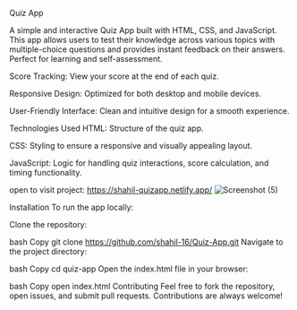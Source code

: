 Quiz App

A simple and interactive Quiz App built with HTML, CSS, and JavaScript. This app allows users to test their knowledge across various topics with multiple-choice questions and provides instant feedback on their answers. Perfect for learning and self-assessment.

Score Tracking: View your score at the end of each quiz.

Responsive Design: Optimized for both desktop and mobile devices.

User-Friendly Interface: Clean and intuitive design for a smooth experience.

Technologies Used HTML: Structure of the quiz app.

CSS: Styling to ensure a responsive and visually appealing layout.

JavaScript: Logic for handling quiz interactions, score calculation, and timing functionality.

open to visit project: https://shahil-quizapp.netlify.app/ 
![Screenshot (5)](https://github.com/user-attachments/assets/6c9bcfbf-ca95-47c4-9dc0-b9b20660b22d)


Installation To run the app locally:

Clone the repository:

bash Copy git clone https://github.com/shahil-16/Quiz-App.git Navigate to the project directory:

bash Copy cd quiz-app Open the index.html file in your browser:

bash Copy open index.html Contributing Feel free to fork the repository, open issues, and submit pull requests. Contributions are always welcome!
